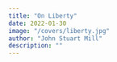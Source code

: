 ```yaml
---
title: "On Liberty"
date: 2022-01-30
image: "/covers/liberty.jpg"
author: "John Stuart Mill"
description: ""
---
```

